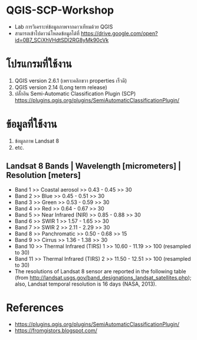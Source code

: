 # QGIS-SCP-Workshop
- Lab การวิเคราะห์ข้อมูลภาพจากดาวเทียมด้วย QGIS
- สามารถเข้าไปดาวน์โหลดข้อมูลได้ที่ https://drive.google.com/open?id=0B7_SCiXhVHdtSDl2RG8yMk90cVk

# โปรแกรมที่ใช้งาน
1. QGIS version 2.6.1 (เพราะคลิกขวา properties เร็วดี)
2. QGIS version 2.14 (Long term release)
3. ปลั๊กอิน Semi-Automatic Classification Plugin (SCP) https://plugins.qgis.org/plugins/SemiAutomaticClassificationPlugin/

# ข้อมูลที่ใช้งาน
1. ข้อมูลภาพ Landsat 8
2. etc.

## Landsat 8 Bands | Wavelength [micrometers] | Resolution [meters]
  - Band 1 >> Coastal aerosol >> 0.43 - 0.45 >> 30
  - Band 2 >> Blue >> 0.45 - 0.51 >> 30
  - Band 3 >> Green >> 0.53 - 0.59 >> 30
  - Band 4 >> Red >> 0.64 - 0.67 >> 30
  - Band 5 >> Near Infrared (NIR) >> 0.85 - 0.88 >> 30
  - Band 6 >> SWIR 1 >> 1.57 - 1.65 >> 30
  - Band 7 >> SWIR 2 >>	2.11 - 2.29 >> 30
  - Band 8 >> Panchromatic >>	0.50 - 0.68	>> 15
  - Band 9 >> Cirrus >> 1.36 - 1.38 >> 30
  - Band 10 >> Thermal Infrared (TIRS) 1 >> 10.60 - 11.19 >> 100 (resampled to 30)
  - Band 11 >> Thermal Infrared (TIRS) 2 >>	11.50 - 12.51 >> 100 (resampled to 30)
  - The resolutions of Landsat 8 sensor are reported in the following table (from http://landsat.usgs.gov/band_designations_landsat_satellites.php); also, Landsat temporal resolution is 16 days (NASA, 2013).
  
# References
  - https://plugins.qgis.org/plugins/SemiAutomaticClassificationPlugin/
  - https://fromgistors.blogspot.com/
